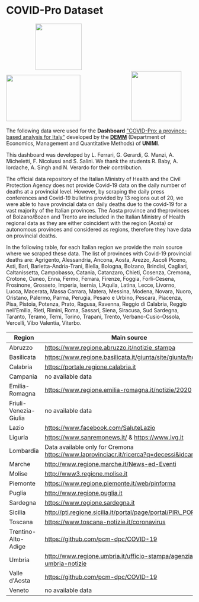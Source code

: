 # COVID-Pro Dataset

&nbsp;&nbsp;&nbsp;&nbsp;&nbsp;&nbsp;&nbsp;&nbsp;&nbsp;&nbsp;&nbsp;&nbsp;&nbsp;&nbsp;&nbsp;&nbsp;&nbsp;&nbsp;&nbsp;&nbsp;<img src="https://lh3.googleusercontent.com/proxy/MOdgHLTGTJxc4Hk0zCryH1PEkK4Ln9f8i4vSoHI2pTLpZmcq3LAXMfGtKADo8izDDLy66VX4nndn3JHXzeJrCGMeDzjlUHOHmN2o" width="125" height="125" />&nbsp;&nbsp;&nbsp;&nbsp;&nbsp;&nbsp;&nbsp;&nbsp;&nbsp;&nbsp;&nbsp;&nbsp;&nbsp;&nbsp;&nbsp;&nbsp;&nbsp;&nbsp;&nbsp;&nbsp;&nbsp;&nbsp;&nbsp;&nbsp;&nbsp;&nbsp;&nbsp;&nbsp;&nbsp;&nbsp;&nbsp;&nbsp;&nbsp;&nbsp;&nbsp;<img src="https://ceeds.unimi.it/wp-content/uploads/2020/02/cropped-LogoDark.png" width="200" height="125" />&nbsp;&nbsp;&nbsp;&nbsp;&nbsp;&nbsp;&nbsp;&nbsp;&nbsp;&nbsp;&nbsp;&nbsp;&nbsp;&nbsp;&nbsp;&nbsp;&nbsp;&nbsp;&nbsp;&nbsp;&nbsp;&nbsp;&nbsp;&nbsp;&nbsp;&nbsp;&nbsp;&nbsp;&nbsp;&nbsp;&nbsp;&nbsp;&nbsp;&nbsp;&nbsp;<img src="https://sites.unimi.it/rondi/jpg/logounimi.jpg" width="135" height="135" />

The following data were used for the **Dashboard** ["COVID-Pro: a province-based analysis for Italy"](https://ceeds.unimi.it/covid-19-in-italy/) developed by the [**DEMM**](http://eng.demm.unimi.it/ecm/home) (Department of Economics, Management and Quantitative Methods) of **UNIMI**.

This dashboard was developed by L. Ferrari, G. Gerardi, G. Manzi, A. Micheletti, F. Nicolussi and S. Salini.
We thank the students R. Baby, A. Iordache, A. Singh and N. Verardo for their contribution.

The official data repository of the Italian Ministry of Health and the Civil Protection Agency does not provide Covid-19 data on the daily number of deaths at a provincial level. However, by scraping the daily press conferences and Covid-19 bulletins provided by 13 regions out of 20, we were able to have provincial data on daily deaths due to the covid-19 for a vast majority of the Italian provinces.  The Aosta province and theprovinces of Bolzano/Bozen and Trento are included in the Italian Ministry of Health regional data as they are either coincident with the region (Aosta) or autonomous provinces and considered as regions, therefore they have data on provincial deaths. 

In the following table, for each Italian region we provide the main source where we scraped these data. The list of provinces with Covid-19 provincial deaths are: Agrigento, Alessandria, Ancona, Aosta, Arezzo, Ascoli Piceno, Asti, Bari, Barletta-Andria-Trani, Biella, Bologna, Bolzano, Brindisi, Cagliari, Caltanissetta, Campobasso, Catania, Catanzaro, Chieti, Cosenza, Cremona, Crotone, Cuneo, Enna, Fermo, Ferrara, Firenze, Foggia, Forli-Cesena, Frosinone, Grosseto, Imperia, Isernia, L’Aquila, Latina, Lecce, Livorno, Lucca, Macerata, Massa Carrara, Matera, Messina, Modena, Novara, Nuoro, Oristano, Palermo, Parma, Perugia, Pesaro e Urbino, Pescara, Piacenza, Pisa, Pistoia, Potenza, Prato, Ragusa, Ravenna, Reggio di Calabria, Reggio nell’Emilia, Rieti, Rimini, Roma, Sassari, Siena, Siracusa, Sud Sardegna, Taranto, Teramo, Terni, Torino, Trapani, Trento, Verbano-Cusio-Ossola, Vercelli, Vibo Valentia, Viterbo.

|Region | Main source |
| --- | --- |
|Abruzzo | https://www.regione.abruzzo.it/notizie_stampa|
|Basilicata | https://www.regione.basilicata.it/giunta/site/giunta/home.jsp |
|Calabria | https://portale.regione.calabria.it |
|Campania | no available data|
|Emilia-Romagna | https://www.regione.emilia-romagna.it/notizie/2020 |
|Friuli-Venezia-Giulia | no available data|
|Lazio | https://www.facebook.com/SaluteLazio |
|Liguria | https://www.sanremonews.it/ & https://www.ivg.it |
|Lombardia | Data available only for Cremona https://www.laprovinciacr.it/ricerca?q=decessi&idcanale=1|
|Marche | http://www.regione.marche.it/News-ed-Eventi |
|Molise | http://www3.regione.molise.it|
|Piemonte | https://www.regione.piemonte.it/web/pinforma|
|Puglia | http://www.regione.puglia.it |
|Sardegna | https://www.regione.sardegna.it |
|Sicilia | http://pti.regione.sicilia.it/portal/page/portal/PIR\_PORTALE |
|Toscana | https://www.toscana-notizie.it/coronavirus |
|Trentino-Alto-Adige | https://github.com/pcm-dpc/COVID-19 |
|Umbria | http://www.regione.umbria.it/ufficio-stampa/agenzia-umbria-notizie |
|Valle d'Aosta | https://github.com/pcm-dpc/COVID-19  |
|Veneto | no available data|
